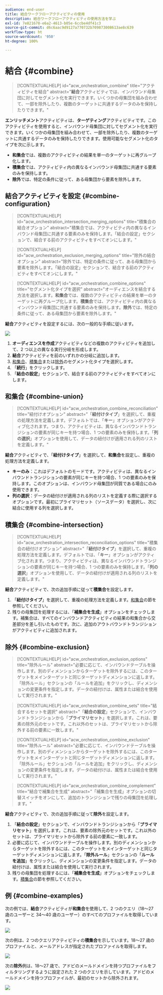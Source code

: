 ```yaml
---
audience: end-user
title: 結合ワークフローアクティビティの使用
description: 結合ワークフローアクティビティの使用方法を学ぶ
exl-id: 7e821678-e6a2-4613-b05e-6ccbe4df41c3
source-git-commit: d6c6aac9d9127a770732b709873008613ae8c639
workflow-type: ht
source-wordcount: '950'
ht-degree: 100%

---
```


# 結合 {#combine}

>[!CONTEXTUALHELP]
>id="acw_orchestration_combine"
>title="アクティビティを結合"
>abstract="**結合**&#x200B;アクティビティでは、インバウンド母集団に対してセグメント化を実行できます。いくつかの母集団を組み合わせて、一部を除外したり、複数のターゲットに共通するデータのみを保持したりできます。"

**エンリッチメント**&#x200B;アクティビティは、**ターゲティング**&#x200B;アクティビティです。このアクティビティを使用すると、インバウンド母集団に対してセグメント化を実行できます。いくつかの母集団を組み合わせて、一部を除外したり、複数のターゲットに共通するデータのみを保持したりできます。使用可能なセグメント化のタイプを次に示します。

<!--
The **Combine** activity can be placed after any other activity, but not at the beginning of the workflow. Any activity can be placed after the **Combine**.
-->

* **和集合**&#x200B;では、複数のアクティビティの結果を単一のターゲットに再グループ化します。
* **積集合**&#x200B;では、アクティビティ内の異なるインバウンド母集団に共通する要素のみを保持します。
* **除外**&#x200B;では、特定の条件に従って、ある母集団から要素を除外します。

## 結合アクティビティを設定 {#combine-configuration}

>[!CONTEXTUALHELP]
>id="acw_orchestration_intersection_merging_options"
>title="積集合の結合オプション"
>abstract="積集合では、アクティビティ内の異なるインバウンド母集団に共通する要素のみを保持します。「結合の設定」セクションで、結合する前のアクティビティをすべてオンにします。"

>[!CONTEXTUALHELP]
>id="acw_orchestration_exclusion_merging_options"
>title="除外の結合オプション"
>abstract="除外では、特定の条件に従って、ある母集団から要素を除外します。「結合の設定」セクションで、結合する前のアクティビティをすべてオンにします。"

>[!CONTEXTUALHELP]
>id="acw_orchestration_combine_options"
>title="セグメント化タイプを選択"
>abstract="オーディエンスを結合する方法を選択します。**和集合**&#x200B;では、複数のアクティビティの結果を単一のターゲットに再グループ化します。**積集合**&#x200B;では、アクティビティ内の異なるインバウンド母集団に共通する要素のみを保持します。**除外**&#x200B;では、特定の条件に従って、ある母集団から要素を除外します。"

**結合**&#x200B;アクティビティを設定するには、次の一般的な手順に従います。

![](../assets/workflow-combine.png)

1. **オーディエンスを作成**&#x200B;アクティビティなどの複数のアクティビティを追加して、2 つ以上の異なる実行分岐を形成します。
1. **結合**&#x200B;アクティビティを前のいずれかの分岐に追加します。
1. [和集合](#union)、[積集合](#intersection)または[除外](#exclusion)のセグメント化タイプを選択します。
1. 「**続行**」をクリックします。
1. 「**結合の設定**」セクションで、結合する前のアクティビティをすべてオンにします。

## 和集合 {#combine-union}

>[!CONTEXTUALHELP]
>id="acw_orchestration_combine_reconciliation"
>title="紐付けオプション"
>abstract="「**紐付けタイプ**」を選択して、重複の処理方法を定義します。デフォルトでは、「**キー**」オプションがアクティブ化されます。つまり、アクティビティは、異なるインバウンドトランジションの要素が同じキーを持つ場合、1 つの要素のみを保持します。「**列の選択**」オプションを使用して、データの紐付けが適用される列のリストを定義します。"

**結合**&#x200B;アクティビティで、「**紐付けタイプ**」を選択して、**和集合**&#x200B;を設定し、重複の処理方法を定義します。

* **キーのみ**：これはデフォルトのモードです。アクティビティは、異なるインバウンドトランジションの要素が同じキーを持つ場合、1 つの要素のみを保持します。このオプションは、インバウンド母集団が同質である場合にのみ使用できます。
* **列の選択**：データの紐付けが適用される列のリストを定義する際に選択するオプションです。最初にプライマリセット（ソースデータ）を選択し、次に結合に使用する列を選択します。

## 積集合 {#combine-intersection}

>[!CONTEXTUALHELP]
>id="acw_orchestration_intersection_reconciliation_options"
>title="積集合の紐付けオプション"
>abstract="「**紐付けタイプ**」を選択して、重複の処理方法を定義します。デフォルトでは、「**キー**」オプションがアクティブ化されます。つまり、アクティビティは、異なるインバウンドトランジションの要素が同じキーを持つ場合、1 つの要素のみを保持します。「**列の選択**」オプションを使用して、データの紐付けが適用される列のリストを定義します。"

**結合**&#x200B;アクティビティで、次の追加手順に従って&#x200B;**積集合**&#x200B;を設定します。

1. 「**紐付けタイプ**」を選択して、重複の処理方法を定義します。[和集合](#union)の節を参照してください。
1. 残りの母集団を処理するには、「**補集合を生成**」オプションをチェックします。補集合は、すべてのインバウンドアクティビティの結果の和集合から交差部分を差し引いたものです。次に、追加のアウトバウンドトランジションがアクティビティに追加されます。

## 除外 {#combine-exclusion}

>[!CONTEXTUALHELP]
>id="acw_orchestration_exclusion_options"
>title="除外ルール"
>abstract="必要に応じて、インバウンドテーブルを操作します。別のディメンションからターゲットを除外するには、このターゲットをメインターゲットと同じターゲットディメンションに返します。「除外ルール」セクションの「ルールを追加」をクリックし、ディメンションの変更条件を指定します。データの紐付けは、属性または結合を使用して実行されます。"

>[!CONTEXTUALHELP]
>id="acw_orchestration_combine_sets"
>title="結合するセットを選択"
>abstract="「**結合の設定**」セクションで、インバウンドトランジションから「**プライマリセット**」を選択します。これは、要素の除外元のセットです。これ以外のセットは、プライマリセットから除外する前の要素に一致します。"

>[!CONTEXTUALHELP]
>id="acw_orchestration_combine_exclusion"
>title="除外ルール"
>abstract="必要に応じて、インバウンドテーブルを操作します。別のディメンションからターゲットを除外するには、このターゲットをメインターゲットと同じターゲットディメンションに返します。「除外ルール」セクションの「ルールを追加」をクリックし、ディメンションの変更条件を指定します。データの紐付けは、属性または結合を使用して実行されます。"

>[!CONTEXTUALHELP]
>id="acw_orchestration_combine_complement"
>title="結合で補集合を生成"
>abstract="「補集合を生成」オプションの切替スイッチをオンにして、追加のトランジションで残りの母集団を処理します。"

**結合**&#x200B;アクティビティで、次の追加手順に従って&#x200B;**除外**&#x200B;を設定します。

1. 「**結合の設定**」セクションで、インバウンドトランジションから「**プライマリセット**」を選択します。これは、要素の除外元のセットです。これ以外のセットは、プライマリセットから除外する前の要素に一致します。
1. 必要に応じて、インバウンドテーブルを操作します。別のディメンションからターゲットを除外するには、このターゲットをメインターゲットと同じターゲットディメンションに返します。「**除外ルール**」セクションの「**ルールを追加**」をクリックし、ディメンションの変更条件を指定します。データの紐付けは、属性または結合を使用して実行されます。
1. 残りの母集団を処理するには、「**補集合を生成**」オプションをチェックします。[積集合](#intersection)の節を参照してください。

## 例 {#combine-examples}

次の例では、**結合**&#x200B;アクティビティが&#x200B;**和集合**&#x200B;を使用して、2 つのクエリ（18～27 歳のユーザーと 34～40 歳のユーザー）のすべてのプロファイルを取得しています。

![](../assets/workflow-union-example.png)

次の例は、2 つのクエリアクティビティの&#x200B;**積集合**&#x200B;を示しています。18～27 歳のプロファイルと、メールアドレスが指定されたプロファイルを取得します。

![](../assets/workflow-intersection-example.png)

次の&#x200B;**除外**&#x200B;例は、18～27 歳で、アドビのメールドメインを持つプロファイルをフィルタリングするように設定された 2 つのクエリを示しています。アドビのメールドメインを持つプロファイルが、最初のセットから除外されます。

![](../assets/workflow-exclusion-example.png)